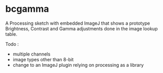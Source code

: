 # bcgamma
A Processing sketch with embedded ImageJ that shows a prototype Brightness, Contrast and Gamma adjustments done in the image lookup table.

Todo :
* multiple channels
* image types other than 8-bit
* change to an ImageJ plugin relying on processing as a library
